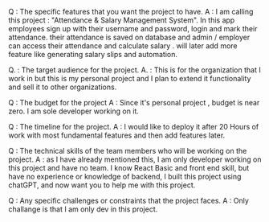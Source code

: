 Q : The specific features that you want the project to have.
A : I am calling this project : "Attendance & Salary Management System". In this app employees sign up with their username and password, login and mark their attendance. their attendance is saved on database and admin / employer can access their attendance and calculate salary . will later add more feature like generating salary slips and automation. 

Q. : The target audience for the project.
A. : This is for the organization that I work in but this is my personal project and I plan to extend it functionality and sell it to other organizations. 


Q : The budget for the project
A : Since it's personal project , budget is near zero. I am sole developer working on it.  

Q : The timeline for the project. 
A : I would like to deploy it after 20 Hours of work with most fundamental features and then add features later.

Q : The technical skills of the team members who will be working on the project.
A : as I have already mentioned this, I am only developer working on this project and have no team. I know React Basic and front end skill, but have no experience or knowledge of backend, I built this project using chatGPT, and now want you to help me with this project.

Q : Any specific challenges or constraints that the project faces.
A : Only challange is that I am only dev in this project. 
